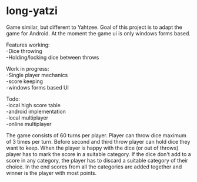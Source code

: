 # long-yatzi
Game similar, but different to Yahtzee. Goal of this project is to adapt the game for Android. At the moment the game ui is only windows forms based.

Features working:\
-Dice throwing\
-Holding/locking dice between throws

Work in progress:\
-Single player mechanics\
-score keeping\
-windows forms based UI

Todo:\
-local high score table\
-android implementation\
-local multiplayer\
-online multiplayer

The game consists of 60 turns per player. Player can throw dice maximum of 3 times per turn.
Before second and third throw player can hold dice they want to keep.
When the player is happy with the dice (or out of throws) player has to mark the score in a suitable category.
If the dice don't add to a score in any category, the player has to discard a suitable category of their choice. 
In the end scores from all the categories are added together and winner is the player with most points.
